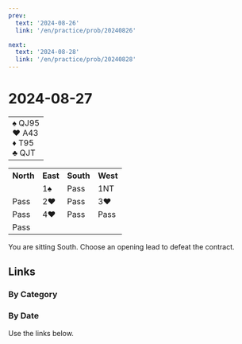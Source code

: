 ```yaml
---
prev:
  text: '2024-08-26'
  link: '/en/practice/prob/20240826'

next:
  text: '2024-08-28'
  link: '/en/practice/prob/20240828'
---
```


# 2024-08-27

<table class="hand">
	<tr>
		<td>♠ QJ95<br>♥ A43<br>♦ T95<br>♣ QJT</td>
	</tr>
</table>

<table class="auction">
	<tr>
		<th>North</th>
		<th>East</th>
		<th>South</th>
		<th>West</th>
	</tr>
	<tr>
		<td></td>
		<td>1♠</td>
		<td>Pass</td>
		<td>1NT</td>
	</tr>
	<tr>
		<td>Pass</td>
		<td>2♥</td>
		<td>Pass</td>
		<td>3♥</td>
	</tr>
	<tr>
		<td>Pass</td>
		<td>4♥</td>
		<td>Pass</td>
		<td>Pass</td>
	</tr>
	<tr>
		<td>Pass</td>
		<td></td>
		<td></td>
		<td></td>
	</tr>
</table>

You are sitting South. Choose an opening lead to defeat the contract.

## Links

[<Badge type="tip" text="Check Solution"/>](/en/learning/prob/20240827)

### By Category

[<Badge type="tip" text="<--"/>](/en/practice/prob/20240820)
[<Badge type="tip" text="Calendar"/>](/en/practice/calendar/202408)
[<Badge type="info" text="-->"/>](/en/practice/prob/20240827#links)

### By Date

Use the links below.